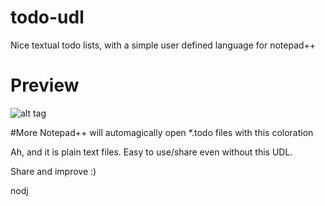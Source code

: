 # todo-udl
Nice textual todo lists, with a simple user defined language for notepad++

# Preview
![alt tag](http://i.imgur.com/rm6eghe.png)

#More
Notepad++ will automagically open *.todo files with this coloration

Ah, and it is plain text files. Easy to use/share even without this UDL.

Share and improve :)

nodj
